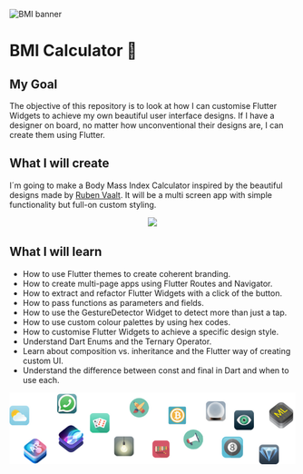 ![BMI banner](https://fitnessvolt.com/wp-content/uploads/2018/06/anllela-sagra-1024x543.jpg)


# BMI Calculator 💪

## My Goal

The objective of this repository is to look at how I can customise Flutter Widgets to achieve my own beautiful user interface designs. If  I have a designer on board, no matter how unconventional their designs are, I can create them using Flutter.


## What I will create

I´m going to make a Body Mass Index Calculator inspired by the beautiful designs made by [Ruben Vaalt](https://dribbble.com/shots/4585382-Simple-BMI-Calculator). It will be a multi screen app with simple functionality but full-on custom styling.

<p align="center">
  <img width="420" src="https://github.com/erikmaide/test/blob/master/bmi.gif">
</p>

## What I will learn

- How to use Flutter themes to create coherent branding. 
- How to create multi-page apps using Flutter Routes and Navigator.
- How to extract and refactor Flutter Widgets with a click of the button. 
- How to pass functions as parameters and fields.
- How to use the GestureDetector Widget to detect more than just a tap.
- How to use custom colour palettes by using hex codes.
- How to customise Flutter Widgets to achieve a specific design style.
- Understand Dart Enums and the Ternary Operator.
- Learn about composition vs. inheritance and the Flutter way of creating custom UI.
- Understand the difference between const and final in Dart and when to use each.

![End Banner](https://github.com/erikmaide/test/blob/master/footer.png)
